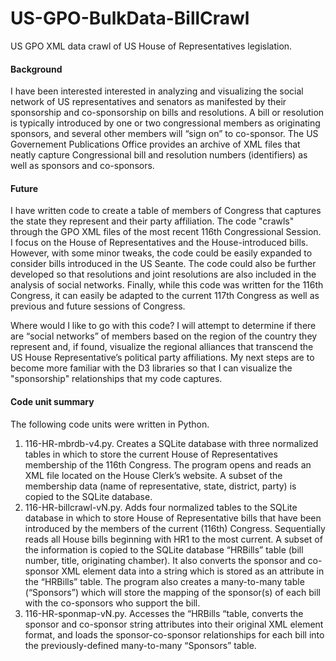 # US-GPO-BulkData-BillCrawl
US GPO XML data crawl of US House of Representatives legislation.

#### Background

I have been interested interested in analyzing and visualizing the social network of US representatives and senators as manifested by their sponsorship and co-sponsorship on bills and resolutions. A bill or resolution is typically introduced by one or two congressional members as originating sponsors, and several other members will “sign on” to co-sponsor. The US Governement Publications Office provides an archive of XML files that neatly capture Congressional bill and resolution numbers (identifiers) as well as sponsors and co-sponsors.

#### Future

I have written code to create a table of members of Congress that captures the state they represent and their party affiliation. The code "crawls" through the GPO XML files of the most recent 116th Congressional Session. I focus on the House of Representatives and the House-introduced bills. However, with some minor tweaks, the code could be easily expanded to consider bills introduced in the US Seante. The code could also be further developed so that resolutions and joint resolutions are also included in the analysis of social networks. Finally, while this code was written for the 116th Congress, it can easily be adapted to the current 117th Congress as well as previous and future sessions of Congress.  

Where would I like to go with this code? I will attempt to determine if there are “social networks” of members based on the region of the country they represent and, if found, visualize the regional alliances that transcend the US House Representative’s political party affiliations. My next steps are to become more familiar with the D3 libraries so that I can visualize the "sponsorship" relationships that my code captures.


#### Code unit summary

The following code units were written in Python.

1. 116-HR-mbrdb-v4.py. Creates a SQLite database with three normalized tables in which to store the current House of Representatives membership of the 116th Congress. The program opens and reads an XML file located on the House Clerk’s website. A subset of the membership data (name of representative, state, district, party) is copied to the SQLite database.
2. 116-HR-billcrawl-vN.py. Adds four normalized tables to the SQLite database in which to store House of Representative bills that have been introduced by the members of the current (116th) Congress. Sequentially reads all House bills beginning with HR1 to the most current. A subset of the information is copied to the SQLite database “HRBills” table (bill number, title, originating chamber). It also converts the sponsor and co-sponsor XML element data into a string which is stored as an attribute in the “HRBills” table. The program also creates a many-to-many table (“Sponsors”) which will store the mapping of the sponsor(s) of each bill with the co-sponsors who support the bill.
3. 116-HR-sponmap-vN.py. Accesses the “HRBills “table, converts the sponsor and co-sponsor string attributes into their original XML element format, and loads the sponsor-co-sponsor relationships for each bill into the previously-defined many-to-many “Sponsors” table.


